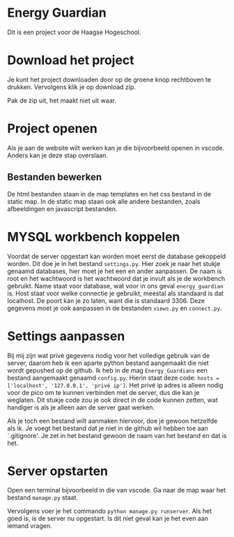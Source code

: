 # Energy Guardian
Dit is een project voor de Haagse Hogeschool.

# Download het project
Je kunt het project downloaden door op de groene knop rechtboven te drukken. Vervolgens klik je op download zip.

Pak de zip uit, het maakt niet uit waar.

# Project openen
Als je aan de website wilt werken kan je die bijvoorbeeld openen in vscode. Anders kan je deze stap overslaan.

## Bestanden bewerken
De html bestanden staan in de map templates en het css bestand in de static map. In de static map staan ook alle andere bestanden, zoals afbeeldingen en javascript bestanden.

# MYSQL workbench koppelen
Voordat de server opgestart kan worden moet eerst de database gekoppeld worden. Dit doe je in het bestand `settings.py`. Hier zoek je naar het stukje genaamd databases, hier moet je het een en ander aanpassen. De naam is root en het wachtwoord is het wachtwoord dat je invult als je de workbench gebruikt. Name staat voor database, wat voor in ons geval `energy_guardian` is. Host staat voor welke connectie je gebruikt, meestal als standaard is dat localhost. De poort kan je zo laten, want die is standaard 3306. Deze gegevens moet je ook aanpassen in de bestanden `views.py` en `connect.py`.

# Settings aanpassen
Bij mij zijn wat privé gegevens nodig voor het volledige gebruik van de server, daarom heb ik een aparte python bestand aangemaakt die niet wordt gepushed op de github. Ik heb in de mag `Energy_Guardians` een bestand aangemaakt genaamd `config.py`. Hierin staat deze code: `hosts = ['localhost', '127.0.0.1', 'privé ip']`. Het privé ip adres is alleen nodig voor de pico om te kunnen verbinden met de server, dus die kan je weglaten. Dit stukje code zou je ook direct in de code kunnen zetten, wat handiger is als je alleen aan de server gaat werken.

Als je toch een bestand wilt aanmaken hiervoor, doe je gewoon hetzelfde als ik. Je voegt het bestand dat je niet in de github wil hebben toe aan `.gitignore'. Je zet in het bestand gewoon de naam van het bestand en dat is het.

# Server opstarten
Open een terminal bijvoorbeeld in die van vscode. Ga naar de map waar het bestand `manage.py` staat. 

Vervolgens voer je het commando `python manage.py runserver`. Als het goed is, is de server nu opgestart. Is dit niet geval kan je het even aan iemand vragen.

